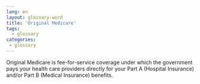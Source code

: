 ```yaml
---
lang: en
layout: glossary-word
title: 'Original Medicare'
tags:
  - glossary
categories:
 - glossary
---
```

Original Medicare is fee-for-service coverage under which the government pays your health care providers directly for your Part A (Hospital Insurance) and/or Part B (Medical Insurance) benefits.
